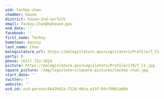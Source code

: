 ```yaml
---
uid: tackey-chan
chamber: house
district: house-2nd-norfolk
email: Tackey.Chan@mahouse.gov
end_date: ''
facebook: ''
first_name: Tackey
hometown: Quincy
last_name: Chan
malegislature_url: https://malegislature.gov/Legislators/Profile/T_C1
party: D
phone: (617) 722-2014
picture: https://malegislature.gov/Legislators/Profile/170/T_C1.jpg
square_picture: /img/legislators/square-pictures/tackey-chan.jpg
start_date: ''
twitter: ''
website: ''
ocd_id: ocd-person/6b420d2a-f12d-40ca-a13f-04cf9061a66b
---
```

